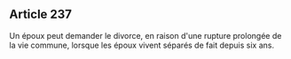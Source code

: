 Article 237
----
Un époux peut demander le divorce, en raison d'une rupture prolongée de la vie
commune, lorsque les époux vivent séparés de fait depuis six ans.
